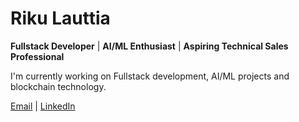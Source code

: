 # Riku Lauttia

**Fullstack Developer** | **AI/ML Enthusiast** | **Aspiring Technical Sales Professional**

I'm currently working on Fullstack development, AI/ML projects and blockchain technology.

[Email](mailto:riku@lauttia.com) | [LinkedIn](https://www.linkedin.com/in/rikulauttia)
